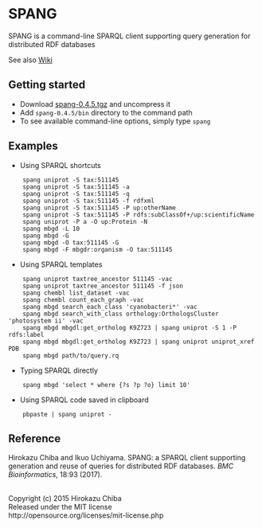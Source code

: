 # SPANG
SPANG is a command-line SPARQL client supporting query generation for distributed RDF databases

See also [Wiki](https://github.com/dbcls/spang/wiki/SPANG)

## Getting started
- Download [spang-0.4.5.tgz](http://purl.org/net/spang-0.4.5.tgz) and uncompress it
- Add `spang-0.4.5/bin` directory to the command path
- To see available command-line options, simply type
`
    spang
`
## Examples
- Using SPARQL shortcuts
```
    spang uniprot -S tax:511145
    spang uniprot -S tax:511145 -a
    spang uniprot -S tax:511145 -q
    spang uniprot -S tax:511145 -f rdfxml
    spang uniprot -S tax:511145 -P up:otherName
    spang uniprot -S tax:511145 -P rdfs:subClassOf+/up:scientificName
    spang uniprot -P a -O up:Protein -N
    spang mbgd -L 10
    spang mbgd -G
    spang mbgd -O tax:511145 -G
    spang mbgd -F mbgdr:organism -O tax:511145
```
- Using SPARQL templates
```
    spang uniprot taxtree_ancestor 511145 -vac
    spang uniprot taxtree_ancestor 511145 -f json
    spang chembl list_dataset -vac
    spang chembl count_each_graph -vac
    spang mbgd search_each_class 'cyanobacteri*' -vac
    spang mbgd search_with_class orthology:OrthologsCluster 'photosystem ii' -vac
    spang mbgd mbgdl:get_ortholog K9Z723 | spang uniprot -S 1 -P rdfs:label
    spang mbgd mbgdl:get_ortholog K9Z723 | spang uniprot uniprot_xref PDB
    spang mbgd path/to/query.rq
```
- Typing SPARQL directly
```
    spang mbgd 'select * where {?s ?p ?o} limit 10'
```
- Using SPARQL code saved in clipboard
```
    pbpaste | spang uniprot -
```  
## Reference
Hirokazu Chiba and Ikuo Uchiyama. SPANG: a SPARQL client supporting generation and reuse of queries for distributed RDF databases. *BMC Bioinformatics*, 18:93 (2017).

<br>
Copyright (c) 2015 Hirokazu Chiba  <br>
Released under the MIT license  <br>
http://opensource.org/licenses/mit-license.php

